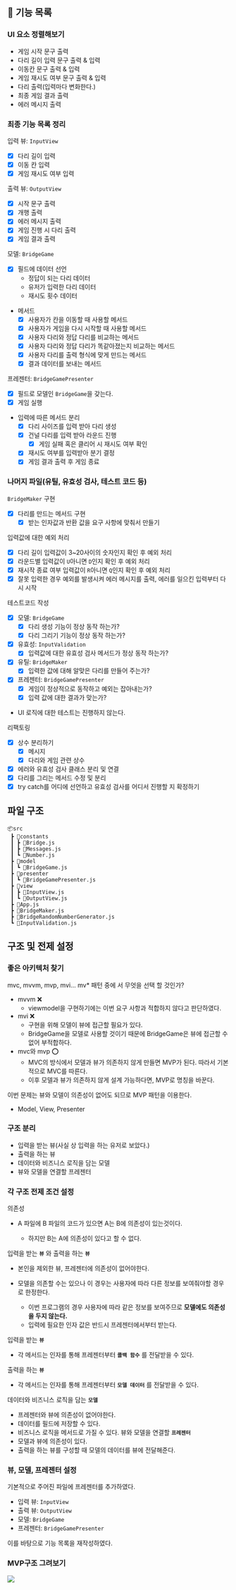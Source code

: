## 🚀 기능 목록

### UI 요소 정렬해보기

- 게임 시작 문구 출력
- 다리 길이 입력 문구 출력 & 입력
- 이동칸 문구 출력 & 입력
- 게임 재시도 여부 문구 출력 & 입력
- 다리 출력(입력마다 변화한다.)
- 최종 게임 결과 출력
- 에러 메시지 출력

### 최종 기능 목록 정리

입력 뷰: `InputView`

- [x] 다리 길이 입력
- [x] 이동 칸 입력
- [x] 게임 재시도 여부 입력

출력 뷰: `OutputView`

- [x] 시작 문구 출력
- [x] 개행 출력
- [x] 에러 메시지 출력
- [x] 게임 진행 시 다리 출력
- [x] 게임 결과 출력

모델: `BridgeGame`

- [x] 필드에 데이터 선언
  - 정답이 되는 다리 데이터
  - 유저가 입력한 다리 데이터
  - 재시도 횟수 데이터
- 메서드
  - [x] 사용자가 칸을 이동할 때 사용할 메서드
  - [x] 사용자가 게임을 다시 시작할 때 사용할 메서드
  - [x] 사용자 다리와 정답 다리를 비교하는 메서드
  - [x] 사용자 다리와 정답 다리가 똑같아졌는지 비교하는 메서드
  - [x] 사용자 다리를 출력 형식에 맞게 만드는 메서드
  - [x] 결과 데이터를 보내는 메서드

프레젠터: `BridgeGamePresenter`

- [x] 필드로 모델인 `BridgeGame`을 갖는다.
- [x] 게임 실행
- 입력에 따른 메서드 분리
  - [x] 다리 사이즈를 입력 받아 다리 생성
  - [x] 건널 다리를 입력 받아 라운드 진행
    - [x] 게임 실패 혹은 클리어 시 재시도 여부 확인
  - [x] 재시도 여부를 입력받아 분기 결정
  - [x] 게임 결과 출력 후 게임 종료

### 나머지 파일(유틸, 유효성 검사, 테스트 코드 등)

`BridgeMaker` 구현

- [x] 다리를 만드는 메서드 구현
  - [x] 받는 인자값과 반환 값을 요구 사항에 맞춰서 만들기

입력값에 대한 예외 처리

- [x] 다리 길이 입력값이 3~20사이의 숫자인지 확인 후 예외 처리
- [x] 라운드별 입력값이 `U`아니면 `D`인지 확인 후 예외 처리
- [x] 재시작 종료 여부 입력값이 `R`아니면 `Q`인지 확인 후 예외 처리
- [x] 잘못 입력한 경우 예외를 발생시켜 에러 메시지를 출력, 에러를 일으킨 입력부터 다시 시작

테스트코드 작성

- [x] 모델: `BridgeGame`
  - [x] 다리 생성 기능이 정상 동작 하는가?
  - [x] 다리 그리기 기능이 정상 동작 하는가?
- [x] 유효성: `InputValidation`
  - [x] 입력값에 대한 유효성 검사 메서드가 정상 동작 하는가?
- [x] 유틸: `BridgeMaker`
  - [x] 입력한 값에 대해 알맞은 다리를 만들어 주는가?
- [x] 프레젠터: `BridgeGamePresenter`
  - [x] 게임이 정상적으로 동작하고 예외는 잡아내는가?
  - [x] 입력 값에 대한 결과가 맞는가?
- UI 로직에 대한 테스트는 진행하지 않는다.

리팩토링

- [x] 상수 분리하기
  - [x] 메시지
  - [x] 다리와 게임 관련 상수
- [x] 에러와 유효성 검사 클래스 분리 및 연결
- [x] 다리를 그리는 메서드 수정 및 분리
- [x] try catch를 어디에 선언하고 유효성 검사를 어디서 진행할 지 확정하기

## 파일 구조

```
📦src
 ┣ 📂constants
 ┃ ┣ 📜Bridge.js
 ┃ ┣ 📜Messages.js
 ┃ ┗ 📜Number.js
 ┣ 📂model
 ┃ ┗ 📜BridgeGame.js
 ┣ 📂presenter
 ┃ ┗ 📜BridgeGamePresenter.js
 ┣ 📂view
 ┃ ┣ 📜InputView.js
 ┃ ┗ 📜OutputView.js
 ┣ 📜App.js
 ┣ 📜BridgeMaker.js
 ┣ 📜BridgeRandomNumberGenerator.js
 ┗ 📜InputValidation.js
```

## 구조 및 전제 설정

### 좋은 아키텍처 찾기

mvc, mvvm, mvp, mvi... mv\* 패턴 중에 서 무엇을 선택 할 것인가?

- mvvm ❌
  - viewmodel을 구현하기에는 이번 요구 사항과 적합하지 않다고 판단하였다.
- mvi ❌
  - 구현을 위해 모델이 뷰에 접근할 필요가 있다.
  - BridgeGame을 모델로 사용할 것이기 때문에 BridgeGame은 뷰에 접근할 수 없어 부적합하다.
- mvc와 mvp ⭕
  - MVC의 방식에서 모델과 뷰가 의존하지 않게 만들면 MVP가 된다. 따라서 기본적으로 MVC를 따른다.
  - 이후 모델과 뷰가 의존하지 않게 설계 가능하다면, MVP로 명칭을 바꾼다.

이번 문제는 뷰와 모델이 의존성이 없어도 되므로 MVP 패턴을 이용한다.

- Model, View, Presenter

### 구조 분리

- 입력을 받는 뷰(사실 상 입력을 하는 유저로 보았다.)
- 출력을 하는 뷰
- 데이터와 비즈니스 로직을 담는 모델
- 뷰와 모델을 연결할 프레젠터

### 각 구조 전제 조건 설정

의존성

- A 파일에 B 파일의 코드가 있으면 A는 B에 의존성이 있는것이다.

  - 하지만 B는 A에 의존성이 있다고 할 수 없다.

입력을 받는 **`뷰`** 와 출력을 하는 **`뷰`**

- 본인을 제외한 뷰, 프레젠터에 의존성이 없어야한다.
- 모델을 의존할 수는 있으나 이 경우는 사용자에 따라 다른 정보를 보여줘야할 경우로 한정한다.

  - 이번 프로그램의 경우 사용자에 따라 같은 정보를 보여주므로 **모델에도 의존성을 두지 않는다.**
  - 입력에 필요한 인자 값은 반드시 프레젠터에서부터 받는다.

입력을 받는 **`뷰`**

- 각 메서드는 인자를 통해 프레젠터부터 **`콜백 함수`** 를 전달받을 수 있다.

출력을 하는 **`뷰`**

- 각 메서드는 인자를 통해 프레젠터부터 **`모델 데이터`** 를 전달받을 수 있다.

데이터와 비즈니스 로직을 담는 **`모델`**

- 프레젠터와 뷰에 의존성이 없어야한다.
- 데이터를 필드에 저장할 수 있다.
- 비즈니스 로직을 메서드로 가질 수 있다. 뷰와 모델을 연결할 **`프레젠터`**
- 모델과 뷰에 의존성이 있다.
- 출력을 하는 뷰를 구성할 때 모델의 데이터를 뷰에 전달해준다.

### 뷰, 모델, 프레젠터 설정

기본적으로 주어진 파일에 프레젠터를 추가하였다.

- 입력 뷰: `InputView`
- 출력 뷰: `OutputView`
- 모델: `BridgeGame`
- 프레젠터: `BridgeGamePresenter`

이를 바탕으로 기능 목록을 재작성하였다.

### MVP구조 그려보기

<img src="https://imgur.com/rDFRQyq.png">
